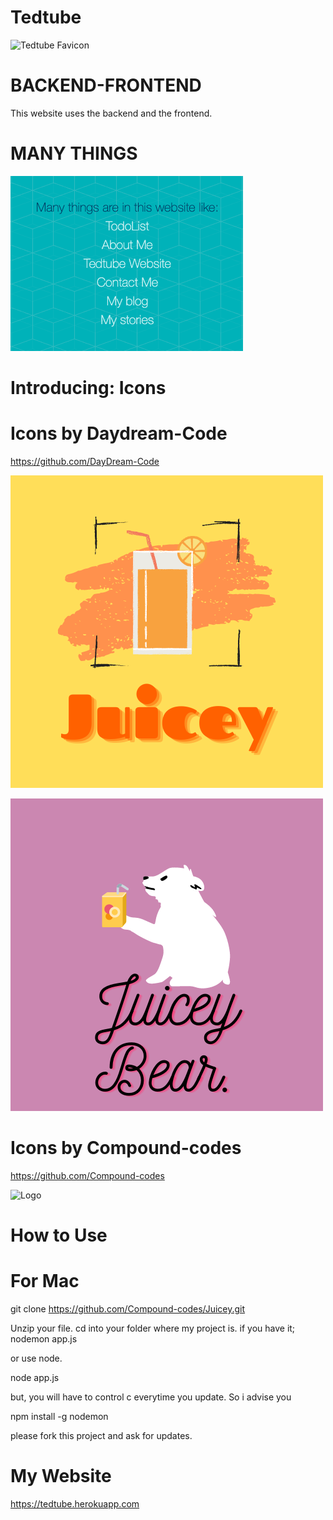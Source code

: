 # Tedtube

![Tedtube Favicon](documentation/Images/favicon.ico)

# BACKEND-FRONTEND

This website uses the backend and the frontend.

# MANY THINGS

![Many Things](documentation/Images/Links.png)

# Introducing: Icons

# Icons by Daydream-Code

https://github.com/DayDream-Code

![Juice by Daydream](documentation/Images/Juicey.png)

![Poley Juice By Daydream](documentation/Images/PoleyJuice.png)

# Icons by Compound-codes

https://github.com/Compound-codes

![Logo](documentation/Images/logo-via-logohub)

# How to Use

# For Mac

git clone https://github.com/Compound-codes/Juicey.git

Unzip your file. 
cd into your folder where my project is.
if you have it; nodemon app.js

or use node.

node app.js 

but, you will have to control c everytime you update.
So i advise you

npm install -g nodemon

please fork this project and ask for updates.

# My Website

https://tedtube.herokuapp.com
